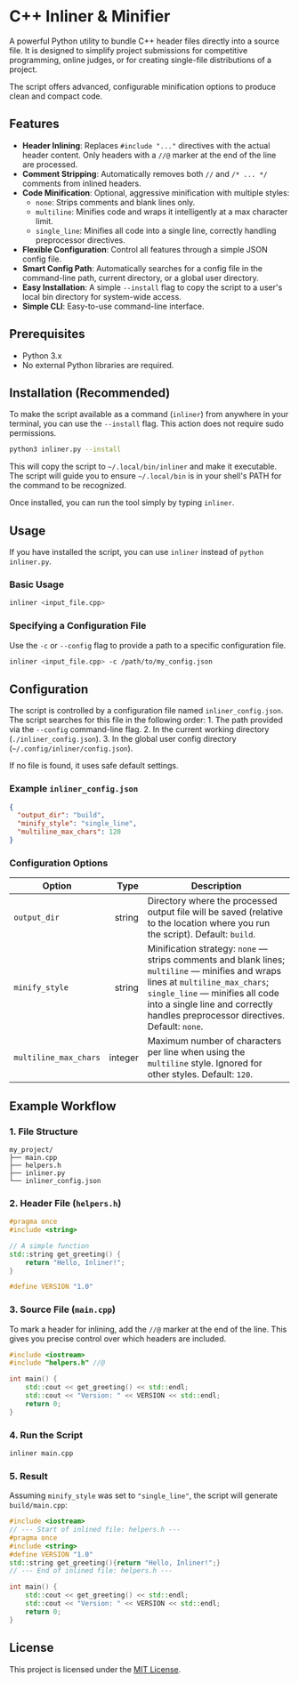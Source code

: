 # C++ Inliner & Minifier

A powerful Python utility to bundle C++ header files directly into a
source file. It is designed to simplify project submissions for
competitive programming, online judges, or for creating single-file
distributions of a project.

The script offers advanced, configurable minification options to produce
clean and compact code.

## Features

-   **Header Inlining**: Replaces `#include "..."` directives with the
    actual header content. Only headers with a `//@` marker at the end
    of the line are processed.
-   **Comment Stripping**: Automatically removes both `//` and
    `/* ... */` comments from inlined headers.
-   **Code Minification**: Optional, aggressive minification with
    multiple styles:
    -   `none`: Strips comments and blank lines only.
    -   `multiline`: Minifies code and wraps it intelligently at a max
        character limit.
    -   `single_line`: Minifies all code into a single line, correctly
        handling preprocessor directives.
-   **Flexible Configuration**: Control all features through a simple
    JSON config file.
-   **Smart Config Path**: Automatically searches for a config file in
    the command-line path, current directory, or a global user
    directory.
-   **Easy Installation**: A simple `--install` flag to copy the script
    to a user's local bin directory for system-wide access.
-   **Simple CLI**: Easy-to-use command-line interface.

## Prerequisites

-   Python 3.x
-   No external Python libraries are required.

## Installation (Recommended)

To make the script available as a command (`inliner`) from anywhere in
your terminal, you can use the `--install` flag. This action does not
require sudo permissions.

``` bash
python3 inliner.py --install
```

This will copy the script to `~/.local/bin/inliner` and make it
executable. The script will guide you to ensure `~/.local/bin` is in
your shell's PATH for the command to be recognized.

Once installed, you can run the tool simply by typing `inliner`.

## Usage

If you have installed the script, you can use `inliner` instead of
`python inliner.py`.

### Basic Usage

``` bash
inliner <input_file.cpp>
```

### Specifying a Configuration File

Use the `-c` or `--config` flag to provide a path to a specific
configuration file.

``` bash
inliner <input_file.cpp> -c /path/to/my_config.json
```

## Configuration

The script is controlled by a configuration file named
`inliner_config.json`. The script searches for this file in the
following order: 1. The path provided via the `--config` command-line
flag. 2. In the current working directory (`./inliner_config.json`). 3.
In the global user config directory (`~/.config/inliner/config.json`).

If no file is found, it uses safe default settings.

### Example `inliner_config.json`

``` json
{
  "output_dir": "build",
  "minify_style": "single_line",
  "multiline_max_chars": 120
}
```

### Configuration Options

| Option | Type | Description |
|---|---:|---|
| `output_dir` | string | Directory where the processed output file will be saved (relative to the location where you run the script). Default: `build`. |
| `minify_style` | string | Minification strategy: `none` — strips comments and blank lines; `multiline` — minifies and wraps lines at `multiline_max_chars`; `single_line` — minifies all code into a single line and correctly handles preprocessor directives. Default: `none`. |
| `multiline_max_chars` | integer | Maximum number of characters per line when using the `multiline` style. Ignored for other styles. Default: `120`. |

## Example Workflow

### 1. File Structure

    my_project/
    ├── main.cpp
    ├── helpers.h
    ├── inliner.py
    └── inliner_config.json

### 2. Header File (`helpers.h`)

``` cpp
#pragma once
#include <string>

// A simple function
std::string get_greeting() {
    return "Hello, Inliner!";
}

#define VERSION "1.0"
```

### 3. Source File (`main.cpp`)

To mark a header for inlining, add the `//@` marker at the end of the
line. This gives you precise control over which headers are included.

``` cpp
#include <iostream>
#include "helpers.h" //@

int main() {
    std::cout << get_greeting() << std::endl;
    std::cout << "Version: " << VERSION << std::endl;
    return 0;
}
```

### 4. Run the Script

``` bash
inliner main.cpp
```

### 5. Result

Assuming `minify_style` was set to `"single_line"`, the script will
generate `build/main.cpp`:

``` cpp
#include <iostream>
// --- Start of inlined file: helpers.h ---
#pragma once
#include <string>
#define VERSION "1.0"
std::string get_greeting(){return "Hello, Inliner!";}
// --- End of inlined file: helpers.h ---

int main() {
    std::cout << get_greeting() << std::endl;
    std::cout << "Version: " << VERSION << std::endl;
    return 0;
}
```

## License

This project is licensed under the [MIT License](LICENSE).
